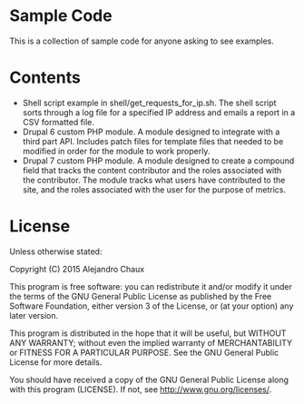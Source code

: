 Sample Code
=======

This is a collection of sample code for anyone asking to see examples.

Contents
=======
   * Shell script example in shell/get_requests_for_ip.sh.  The shell script sorts through a log file for a specified IP address and emails a report in a CSV formatted file.
   * Drupal 6 custom PHP module.  A module designed to integrate with a third part API.  Includes patch files for template files that needed to be modified in order for the module to work properly.
   * Drupal 7 custom PHP module.  A module designed to create a compound field that tracks the content contributor and the roles associated with the contributor.  The module tracks what users have contributed to the site, and the roles associated with the user for the purpose of metrics.

License
=======

Unless otherwise stated:

Copyright (C) 2015 Alejandro Chaux

This program is free software: you can redistribute it and/or modify
it under the terms of the GNU General Public License as published by
the Free Software Foundation, either version 3 of the License, or
(at your option) any later version.

This program is distributed in the hope that it will be useful,
but WITHOUT ANY WARRANTY; without even the implied warranty of
MERCHANTABILITY or FITNESS FOR A PARTICULAR PURPOSE.  See the
GNU General Public License for more details.

You should have received a copy of the GNU General Public License
along with this program (LICENSE).  If not, see <http://www.gnu.org/licenses/>.